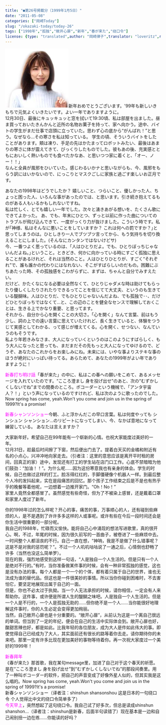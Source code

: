 ```yaml
---
title: "●第26号掲載分（1999年1月5日）"
date: "2011-05-08"
categories: ["岡崎Today"]
slug: "/okazaki-today/today-26"
tags: ["1998年","孤独","敞开心扉","新年","春が来た","绕口令"]
license: {type: "translated",author: "岡崎律子",translator: "loveritz",reproduced-url: "http://www.ne.jp/asahi/okazaki/book/today/today26.html",reproduced-website: "岡崎律子Book"}
---
```


[![today24](./images/today24.jpg)](./images/today24.jpg)新年おめでとうございます。'99年も新しいきもちで元気よくいきたいです。よい一年でありますように。  
12月30日、最後にキュッキュッと窓を拭いて19:30頃、私は部屋を出ました。昼ま買っておいたきんかんと近所の名物お菓子を持って、家へ向かう。途中、バイトの学生がまだ仕事で店頭に立っていた。思わず心の底から“がんばれ！”と思う。なぜなら…その寒さを私は知っている。 学生の頃、そういうバイトをしたことがあります。頬は凍り、手足の先はかたまってロボットみたい、最後はあまりの寒さに体が震えてきて、びっくりしたものでした。彼もあの後、充実感とともにおいしく熱いものでも食べたかなあ、と思いつつ家に着くと、「オー、ノー！！」  
なんと全員が風邪をひいていた。感じわるいかナと思いながらも、今、風邪をもらう訳にはいかないので、にっこりとマスクごしに家族と過ごす楽しいお正月です。  

  
あなたの1998年はどうでしたか？ 嬉しいこと、つらいこと、優しかった人、ちょっと困った人、いろんな事があったのでは、と思います。引き続き抱えてるものがある人もいるかもしれないですね。  
私は忙しく、とても嬉しい一年でした。次々と湧きあがる想いを、たくさん歌にできてよかった。 あ、でも、年末にひとつ、ずっと以前に作った曲についてのトラブルが飛び込んできて、一度がっくり力が抜けました。こういう時です。私が｢神様、私はそんなに悪いことをしていますか？ これは何への罰ですか？｣と思ってしまうのは。ひとしきり一人でブツブツ言ってから、もう気持ちを切り換えることにしました。(そんなにカンタンではないけどサ)  
今、一番つよく思っているのは、｢人はひとりだよ。でも、ひとりぼっちじゃないんだよね。｣ということ。ときどき、何かに向かっている時にすごく孤独に思えることがあるけれど、それは当然のこと。人はひとりひとりが、すごく“それぞれ”で、誰も誰かの代わりにはなれない、そこがすばらしいのだもの。困難にぶちあたった時、その孤独感をこわがらずに、まずは、ちゃんと自分でみすえたい。  
だけど、かたくなになる必要は全然なくて、ひとりじゃダメな時は助けてもらったり優しくしたりされたりできるってことを信じてて大丈夫、というのも生きている醍醐味。人はひとりだ、でもひとりじゃないんだよね、でも孤独で･･、だけどひとりぼっちではなくて…と、この辺のことを健全なセンスで理解しておくことは、生きる上でかなり重要、と思ってます。  
それから、自分から心を開くことの大切さ。「心を開く」なんて言葉、前はもう少し、詞の上での遠い言葉に思えていたけれど、長く生きていると、体験をつうじて実感としてわかる、って感じが増えてくる。心を開く、せつない、なんていうのもそうです。  
私より年若きみなさま、大人になっていくというのはこのようにすばらしく、もう大人になったと思っても、まだまだその先もっと大人になってゆけるので、どうぞ、あなたのこれからをお楽しみにね。未来には、いやな事よりステキな事のほうが絶対にいっぱい待ってる。あらためて、あなたの1999年がよい年でありますように！  

  
<span style="color: #ff00ff;">新春打ち明け話</span>「春が来た」の中に、私はこの春への願いをこめて、あるメッセージを入れていたのです。“こころ澄まし 身を投げ出せ”のあと、次の“むずかしくしないでね”までの間奏のところ。ボコーダーという機械で、「アンタ宇宙人？！」という声になっているのですけれど、私は次のように歌ったのでした。Now spring has come, yeah.Won't you come and join us in the spring of 1999?It's a promise!  

  
<span style="color: #ff00ff;">新春シャンソンショー</span>今朝、ふと浮かんだこの早口言葉。私は何度やっても シンシュン シャンション…のリピートになってしまい、今、なかば意地になって練習している。 あなたは言えますか？  

  
大家新年好。希望自己在99年能有一个崭新的心情。也祝大家能度过美好的一年。  
12月31日，趁最后时间擦了下窗，然后便出门去了。提着白天买的金橘和附近有名的小点心，兴冲冲地向家走去。（引者注：这里的意思应该是离开平时租的房间，回真正的家）途中，发现还有打工的学生站在店门口工作。心底不禁暗暗为他们鼓劲：“加油！！”。为什么呢……因为这份寒意我也有亲身的体会。学生的时候，自己也做过这样的打工。脸冻得红红的，手脚僵硬像个机器人一样。到最后整个人冷的发抖起来，实在是段痛苦的回忆。那个孩子工作结束之后是不是也有热乎乎的晚餐等着他呢，一边想着一边推开家门。“Oh！No！”  
家里人竟然全都感冒了。虽然感觉有些奇怪，但为了不被染上感冒，还是戴着口罩和家里人度过了新年。  

  
你的1998年过的怎么样呢？开心的事，痛苦的事，万事顺心的人，还有碰到些麻烦的人，是不是遇到了许许多多这样的人或事呢。或许有些在今后一段时间还会是你生活中很重要的一部分呢。  
我自己的1988年，忙碌而又愉快。能将自己心中涌现的想法写进歌里，真的很开心。啊，不过，年尾的时候，因为很久前写的一首曲子，被卷进了一些麻烦中去。一时间整个人都沮丧的不行。自己一直在想，“神呐，我是不是做了什么错事呢？这是不是对我的惩罚呢？”。不过一个人叽叽咕咕说了一通之后，心情倒也舒畅了许多（当然也没这么简单罗）。  
现在的我，强烈地感受到这样一句话，“人是独自一个人生活的。但是只有一个人是绝对不行的。”有时，当你准备做某件事的时候，会有一种非常孤独的感觉，这也是没有办法的事。每个人都是一个一个的个体，都有着只属于自己的世界，谁也无法成为谁的替代品。但这也是一件很美妙的事情。所以当你你碰到困难时，不去害怕它，要坚定地展现出属于自己的一面。  
但是，你也不必太过于执拗。当一个人无法承担的时候，请你相信，一定会有人来帮助你。这件事，或许便是所谓人生的醍醐之味吧。人是独自一个人生活的。但是一个人是不行的，一个人是孤独无助的……但你绝不是一个人……当你能很好地理解这件事时，你的人生必定会变得更加绚丽。  
当然，自己敞开心扉也是十分重要的。“敞开心扉”，从前认为这是一个离自己很远的单词。但当到了一定的年纪，便会在自己的生活中实际体会到。敞开心扉也好，酸甜苦辣也好，都是如此。比我年轻的各位朋友，成为大人是件如此伟大的事。即使觉得自己已经成为了大人，其实面前还有很长的路等着你去走。请你期待你的未来吧。那里一定有许多比现在更加美好的事物等待着你。再一次祝大家度过一个美好的1999年！  

  
<span style="color: #ff00ff;">新春拜年</span>  
《春が来た》那首歌，我在某句message里，加进了自己对于这个春天的祈愿。是在“こころ澄まし 身を投げ出せ”到“むずかしくしないでね”的那段间奏里。用了一种叫ボコーダー的软件，把自己的声音变成了好像外星人似的，但其实我是这么唱的。Now spring has come, yeah.Won't you come and join us in the spring of 1999?It's a promise!  
新春シャンソンショー（译者注：shinshun shansonshou 这是日本的一句绕口令 个人觉得比中文的绕口令简单多了）  
<span style="color: #ff00ff;">今天早上</span>，突然想起了这句绕口令。我自己试了好多次，但总是读成shinshun shanshon…（译者注：shinshun是新春，后面半句读错了）现在基本是一边和自己闹别扭一边在练……你能读的好吗？
